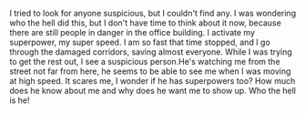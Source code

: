 I tried to look for anyone suspicious, but I couldn't find any. I was wondering who the hell did this, but I don't have time to think about it now, because there are still people in danger in the office building. I activate my superpower, my super speed. I am so fast that time stopped, and I go through the damaged corridors, saving almost everyone. While I was trying to get the rest out, I see a suspicious person.He's watching me from the street not far from here, he seems to be able to see me when I was moving at high speed.  It scares me, I wonder if he has superpowers too? How much does he know about me and why does he want me to show up. Who the hell is he!